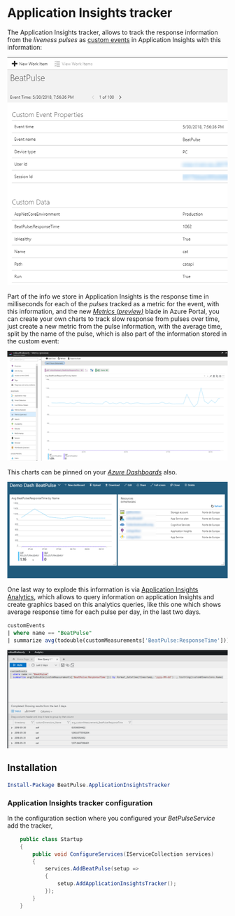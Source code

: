 # Application Insights tracker

The Application Insights tracker, allows to track the response information from the *liveness pulses* as [custom events](https://docs.microsoft.com/en-us/azure/application-insights/app-insights-api-custom-events-metrics) in Application Insights with this information:

![BeatPulse info on Application insights](./images/ai-tracker-pulse-info.png)

Part of the info we store in Application Insights is the response time in milliseconds for each of the *pulses* tracked as a metric for the event, with this information, and the new [*Metrics (preview)*](https://docs.microsoft.com/en-us/azure/monitoring-and-diagnostics/monitoring-metric-charts) blade in Azure Portal, you can create your own charts to track slow response from pulses over time, just create a new metric from the pulse information, with the average time, split by the name of the pulse, which is also part of the information stored in the custom event:

![BeatPulse metric in Application insights](./images/ai-tracker-metric.png)

This charts can be pinned on your [*Azure Dashboards*](https://docs.microsoft.com/en-us/azure/monitoring-and-diagnostics/monitoring-metric-charts#how-do-i-pin-charts-to-dashboards) also.

![BeatPulse metric in Azure Dashboard](./images/ai-tracker-dashboard.png)

One last way to explode this information is via [Application Insights Analytics](https://docs.microsoft.com/en-us/azure/application-insights/app-insights-analytics), which allows to query information on application Insights and create graphics based on this analytics queries, like this one which shows average response time for each pulse per day, in the last two days.

```sql
customEvents
| where name == "BeatPulse"
| summarize avg(todouble(customMeasurements['BeatPulse:ResponseTime'])) by format_datetime(timestamp, 'yyyy-MM-dd')  , tostring(customDimensions.Name)
```

![BeatPulse metric in Azure Application Insights Analytics](./images/ai-tracker-analytics.png)

## Installation

``` Powershell
Install-Package BeatPulse.ApplicationInsightsTracker
```

### Application Insights tracker configuration

In the configuration section where you configured your *BetPulseService* add the tracker,

```csharp
    public class Startup
    {       
        public void ConfigureServices(IServiceCollection services)
        {
            services.AddBeatPulse(setup =>
            {
                setup.AddApplicationInsightsTracker();
            });
        }
    }
```
